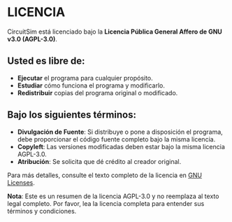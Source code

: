 # LICENCIA

CircuitSim está licenciado bajo la **Licencia Pública General Affero de GNU v3.0 (AGPL-3.0)**.

## Usted es libre de:

- **Ejecutar** el programa para cualquier propósito.
- **Estudiar** cómo funciona el programa y modificarlo.
- **Redistribuir** copias del programa original o modificado.

## Bajo los siguientes términos:

- **Divulgación de Fuente**: Si distribuye o pone a disposición el programa, debe proporcionar el código fuente completo bajo la misma licencia.
- **Copyleft**: Las versiones modificadas deben estar bajo la misma licencia AGPL-3.0.
- **Atribución**: Se solicita que dé crédito al creador original.

Para más detalles, consulte el texto completo de la licencia en [GNU Licenses](https://www.gnu.org/licenses/agpl-3.0.html).

**Nota**: Este es un resumen de la licencia AGPL-3.0 y no reemplaza al texto legal completo. Por favor, lea la licencia completa para entender sus términos y condiciones.
